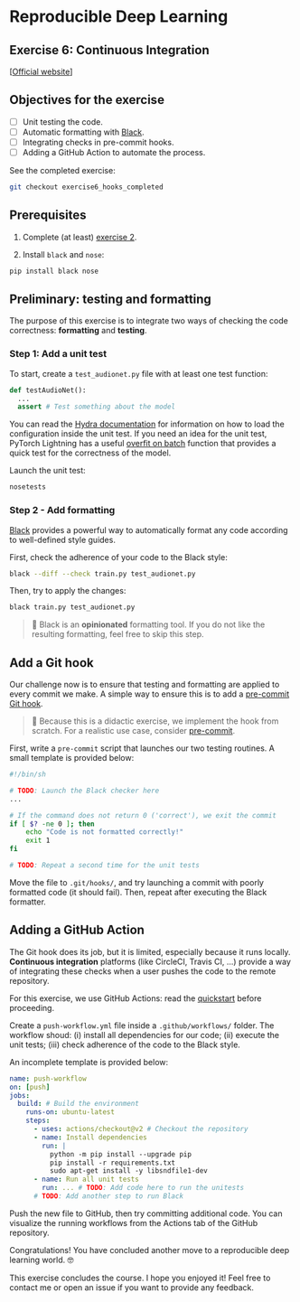 # Reproducible Deep Learning
## Exercise 6: Continuous Integration
[[Official website](https://www.sscardapane.it/teaching/reproducibledl/)]

## Objectives for the exercise

- [ ] Unit testing the code.
- [ ] Automatic formatting with [Black](https://github.com/psf/black).
- [ ] Integrating checks in pre-commit hooks.
- [ ] Adding a GitHub Action to automate the process.

See the completed exercise:

```bash
git checkout exercise6_hooks_completed
```

## Prerequisites

1. Complete (at least) [exercise 2](https://github.com/sscardapane/reprodl2021/tree/exercise2_hydra).
   
2. Install `black` and `nose`:

```bash
pip install black nose
```

## Preliminary: testing and formatting

The purpose of this exercise is to integrate two ways of checking the code correctness: **formatting** and **testing**. 

### Step 1: Add a unit test

To start, create a `test_audionet.py` file with at least one test function:

```python
def testAudioNet():
  ...
  assert # Test something about the model
```

You can read the [Hydra documentation](https://hydra.cc/docs/next/advanced/unit_testing/) for information on how to load the configuration inside the unit test. If you need an idea for the unit test, PyTorch Lightning has a useful [overfit on batch](https://pytorch-lightning.readthedocs.io/en/latest/common/debugging.html#make-model-overfit-on-subset-of-data) function that provides a quick test for the correctness of the model. 

Launch the unit test:

```bash
nosetests
```

### Step 2 - Add formatting

[Black](https://github.com/psf/black) provides a powerful way to automatically format any code according to well-defined style guides.

First, check the adherence of your code to the Black style:

```bash
black --diff --check train.py test_audionet.py
```

Then, try to apply the changes:

```bash
black train.py test_audionet.py
```

> :speech_balloon: Black is an **opinionated** formatting tool. If you do not like the resulting formatting, feel free to skip this step.

## Add a Git hook

Our challenge now is to ensure that testing and formatting are applied to every commit we make. A simple way to ensure this is to add a [pre-commit Git hook](https://git-scm.com/book/en/v2/Customizing-Git-Git-Hooks).

> :speech_balloon: Because this is a didactic exercise, we implement the hook from scratch. For a realistic use case, consider [pre-commit](https://pre-commit.com/).

First, write a `pre-commit` script that launches our two testing routines. A small template is provided below:

```bash
#!/bin/sh

# TODO: Launch the Black checker here
...

# If the command does not return 0 ('correct'), we exit the commit
if [ $? -ne 0 ]; then
	echo "Code is not formatted correctly!"
	exit 1
fi

# TODO: Repeat a second time for the unit tests
```

Move the file to `.git/hooks/`, and try launching a commit with poorly formatted code (it should fail). Then, repeat after executing the Black formatter.

## Adding a GitHub Action

The Git hook does its job, but it is limited, especially because it runs locally. **Continuous integration** platforms (like CircleCI, Travis CI, ...) provide a way of integrating these checks when a user pushes the code to the remote repository.

For this exercise, we use GitHub Actions: read the [quickstart](https://docs.github.com/en/actions/quickstart) before proceeding.

Create a `push-workflow.yml` file inside a `.github/workflows/` folder. The workflow shoud: (i) install all dependencies for our code; (ii) execute the unit tests; (iii) check adherence of the code to the Black style.

An incomplete template is provided below:

```yaml
name: push-workflow
on: [push]
jobs:
  build: # Build the environment
    runs-on: ubuntu-latest
    steps:
      - uses: actions/checkout@v2 # Checkout the repository
      - name: Install dependencies
        run: |
          python -m pip install --upgrade pip
          pip install -r requirements.txt
          sudo apt-get install -y libsndfile1-dev
      - name: Run all unit tests 
        run: ... # TODO: Add code here to run the unitests
      # TODO: Add another step to run Black
```

Push the new file to GitHub, then try committing additional code. You can visualize the running workflows from the Actions tab of the GitHub repository.

Congratulations! You have concluded another move to a reproducible deep learning world. :nerd_face:

This exercise concludes the course. I hope you enjoyed it! Feel free to contact me or open an issue if you want to provide any feedback.
